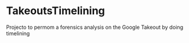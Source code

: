 # TakeoutsTimelining
Projecto to permom a forensics analysis on the Google Takeout by doing timelining
